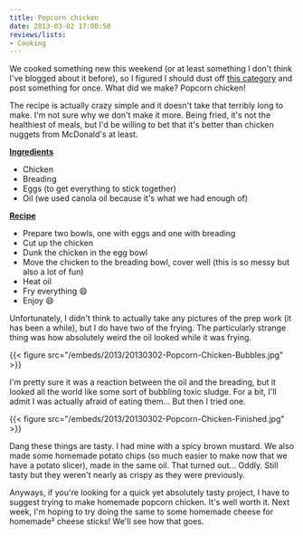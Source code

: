 ```yaml
---
title: Popcorn chicken
date: 2013-03-02 17:00:50
reviews/lists:
- Cooking
---
```

We cooked something new this weekend (or at least something I don't think I've blogged about it before), so I figured I should dust off <a title="Cooking" href="http://blog.jverkamp.com/category/cooking/">this category</a> and post something for once. What did we make? Popcorn chicken!

<!--more-->

The recipe is actually crazy simple and it doesn't take that terribly long to make. I'm not sure why we don't make it more. Being fried, it's not the healthiest of meals, but I'd be willing to bet that it's better than chicken nuggets from McDonald's at least.

<span style="text-decoration: underline;">**Ingredients**</span>

* Chicken
* Breading
* Eggs (to get everything to stick together)
* Oil (we used canola oil because it's what we had enough of)

<span style="text-decoration: underline;">**Recipe**</span>

* Prepare two bowls, one with eggs and one with breading
* Cut up the chicken
* Dunk the chicken in the egg bowl
* Move the chicken to the breading bowl, cover well (this is so messy but also a lot of fun)
* Heat oil
* Fry everything :smile:
* Enjoy :smile:

Unfortunately, I didn't think to actually take any pictures of the prep work (it has been a while), but I do have two of the frying. The particularly strange thing was how absolutely weird the oil looked while it was frying.

{{< figure src="/embeds/2013/20130302-Popcorn-Chicken-Bubbles.jpg" >}}

I'm pretty sure it was a reaction between the oil and the breading, but it looked all the world like some sort of bubbling toxic sludge. For a bit, I'll admit I was actually afraid of eating them... But then I tried one.

{{< figure src="/embeds/2013/20130302-Popcorn-Chicken-Finished.jpg" >}}

Dang these things are tasty. I had mine with a spicy brown mustard. We also made some homemade potato chips (so much easier to make now that we have a potato slicer), made in the same oil. That turned out... Oddly. Still tasty but they weren't nearly as crispy as they were previously.

Anyways, if you're looking for a quick yet absolutely tasty project, I have to suggest trying to make homemade popcorn chicken. It's well worth it. Next week, I'm hoping to try doing the same to some homemade cheese for homemade² cheese sticks! We'll see how that goes.
